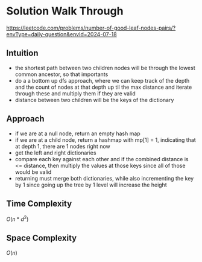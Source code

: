 # Solution Walk Through
https://leetcode.com/problems/number-of-good-leaf-nodes-pairs/?envType=daily-question&envId=2024-07-18

## Intuition
- the shortest path between two children nodes will be through the lowest common ancestor, so that importants
- do a a bottom up dfs approach, where we can keep track of the depth and the count of nodes at that depth up til the max distance and iterate through these and multiply them if they are valid
- distance between two children will be the keys of the dictionary

## Approach
- if we are at a null node, return an empty hash map
- if we are at a child node, return a hashmap with mp[1] = 1, indicating that at depth 1, there are 1 nodes right now
- get the left and right dictionaries
- compare each key against each other and if the combined distance is <= distance, then multiply the values at those keys since all of those would be valid
- returning must merge both dictionaries, while also incrementing the key by 1 since going up the tree by 1 level will increase the height

## Time Complexity
$O(n * d^2)$

## Space Complexity
$O(n)$



